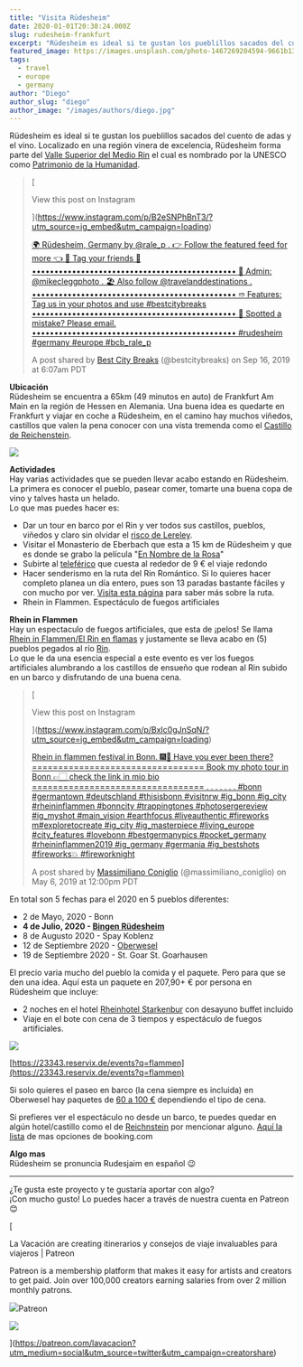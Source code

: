```yaml
---
title: "Visita Rüdesheim"
date: 2020-01-01T20:38:24.000Z
slug: rudesheim-frankfurt
excerpt: "Rüdesheim es ideal si te gustan los pueblillos sacados del cuento de adas y el vino. Localizado en una región vinera de excelencia, Rüdesheim forma parte del V..."
featured_image: https://images.unsplash.com/photo-1467269204594-9661b134dd2b?ixlib=rb-1.2.1&q=80&fm=jpg&crop=entropy&cs=tinysrgb&w=2000&fit=max&ixid=eyJhcHBfaWQiOjExNzczfQ
tags:
  - travel
  - europe
  - germany
author: "Diego"
author_slug: "diego"
author_image: "/images/authors/diego.jpg"
---
```


Rüdesheim es ideal si te gustan los pueblillos sacados del cuento de adas y el vino. Localizado en una región vinera de excelencia, Rüdesheim forma parte del [Valle Superior del Medio Rin](https://es.wikipedia.org/wiki/Valle_Superior_del_Medio_Rin) el cual es nombrado por la UNESCO como [Patrimonio de la Humanidad](https://es.wikipedia.org/wiki/Patrimonio_de_la_Humanidad).

> [
> 
> View this post on Instagram
> 
> ](https://www.instagram.com/p/B2eSNPhBnT3/?utm_source=ig_embed&utm_campaign=loading)
> 
> [🌍 Rüdesheim, Germany by @rale\_p . 👉 Follow the featured feed for more 👈 👥 Tag your friends 👥 •••••••••••••••••••••••••••••••••••••••••••••• 🔷 Admin: @mikecleggphoto . 🏖️ Also follow @travelanddestinations . •••••••••••••••••••••••••••••••••••••••••••••• ➱ Features: Tag us in your photos and use #bestcitybreaks •••••••••••••••••••••••••••••••••••••••••••••• 📧 Spotted a mistake? Please email. •••••••••••••••••••••••••••••••••••••••••••••• #rudesheim #germany #europe #bcb\_rale\_p](https://www.instagram.com/p/B2eSNPhBnT3/?utm_source=ig_embed&utm_campaign=loading)
> 
> A post shared by [Best City Breaks](https://www.instagram.com/bestcitybreaks/?utm_source=ig_embed&utm_campaign=loading) (@bestcitybreaks) on Sep 16, 2019 at 6:07am PDT

**Ubicación**  
Rüdesheim se encuentra a 65km (49 minutos en auto) de Frankfurt Am Main en la región de Hessen en Alemania. Una buena idea es quedarte en Frankfurt y viajar en coche a Rüdesheim, en el camino hay muchos viñedos, castillos que valen la pena conocer con una vista tremenda como el [Castillo de Reichenstein](https://www.burg-reichenstein.com/en/).

![](/lavacacion/images/Screenshot-2020-01-01-at-18.18.46.png)

**Actividades**  
Hay varias actividades que se pueden llevar acabo estando en Rüdesheim. La primera es conocer el pueblo, pasear comer, tomarte una buena copa de vino y talves hasta un helado.  
Lo que mas puedes hacer es:

*   Dar un tour en barco por el Rin y ver todos sus castillos, pueblos, viñedos y claro sin olvidar el [risco de Lereley](https://es.wikipedia.org/wiki/Lorelei).
*   Visitar el Monasterio de Eberbach que esta a 15 km de Rüdesheim y que es donde se grabo la película "[En Nombre de la Rosa](https://es.wikipedia.org/wiki/El_nombre_de_la_rosa)"
*   Subirte al [teleférico](https://www.seilbahn-ruedesheim.de/en/prices/) que cuesta al rededor de 9 € el viaje redondo
*   Hacer senderismo en la ruta del Rin Romántico. Si lo quieres hacer completo planea un día entero, pues son 13 paradas bastante fáciles y con mucho por ver. [Visita esta página](https://www.outdooractive.com/es/tours-de-senderismo/romantic-rhine/senderismo-en-romantic-rhine/1464281/) para saber más sobre la ruta.
*   Rhein in Flammen. Espectáculo de fuegos artificiales

**Rhein in Flammen**  
Hay un espectaculo de fuegos artificiales, que esta de ¡pelos! Se llama [Rhein in Flammen/El Rin en flamas](https://www.rhein-in-flammen.com/home-gb.html) y justamente se lleva acabo en (5) pueblos pegados al río [Rin](https://en.wikipedia.org/wiki/Rhine).  
Lo que le da una esencia especial a este evento es ver los fuegos artificiales alumbrando a los castillos de ensueño que rodean al Rin subido en un barco y disfrutando de una buena cena.

> [
> 
> View this post on Instagram
> 
> ](https://www.instagram.com/p/BxIc0gJnSqN/?utm_source=ig_embed&utm_campaign=loading)
> 
> [Rhein in flammen festival in Bonn. 🎆🎇 Have you ever been there? ================================= Book my photo tour in Bonn 👉🏻 check the link in mio bio ================================= . . . . . . . #bonn #germantown #deutschland #thisisbonn #visitnrw #ig\_bonn #ig\_city #rheininflammen #bonncity #trappingtones #photosergereview #ig\_myshot #main\_vision #earthfocus #liveauthentic #fireworks m#exploretocreate #ig\_city #ig\_masterpiece #living\_europe #city\_features #lovebonn #bestgermanypics #pocket\_germany #rheininflammen2019 #ig\_germany #germania #ig\_bestshots #fireworks💥 #fireworknight](https://www.instagram.com/p/BxIc0gJnSqN/?utm_source=ig_embed&utm_campaign=loading)
> 
> A post shared by [Massimiliano Coniglio](https://www.instagram.com/massimiliano_coniglio/?utm_source=ig_embed&utm_campaign=loading) (@massimiliano\_coniglio) on May 6, 2019 at 12:00pm PDT

En total son 5 fechas para el 2020 en 5 pueblos diferentes:  

*   2 de Mayo, 2020 - Bonn
*   **4 de Julio, 2020 - [Bingen Rüdesheim](https://23343.reservix.de/events?q=flammen)**
*   8 de Augusto 2020 - Spay Koblenz
*   12 de Septiembre 2020 - [Oberwesel](https://www.oberwesel.de/schiffstickets-rhein-in-flammen/)
*   19 de Septiembre 2020 - St. Goar St. Goarhausen

El precio varia mucho del pueblo la comida y el paquete. Pero para que se den una idea. Aquí esta un paquete en 207,90+ € por persona en Rüdesheim que incluye:

*   2 noches en el hotel [Rheinhotel Starkenbur](http://www.rheinhotel-starkenburger.de/indexeng.htm) con desayuno buffet incluido
*   Viaje en el bote con cena de 3 tiempos y espectáculo de fuegos artificiales.

![](/lavacacion/images/Screenshot-2020-01-01-at-20.19.42.png)

[https://23343.reservix.de/events?q=flammen](https://23343.reservix.de/events?q=flammen)

Si solo quieres el paseo en barco (la cena siempre es incluida) en Oberwesel hay paquetes de [60 a 100 €](https://www.oberwesel.de/schiffstickets-rhein-in-flammen/) dependiendo el tipo de cena.

Si prefieres ver el espectáculo no desde un barco, te puedes quedar en algún hotel/castillo como el de [Reichnstein](https://www.burg-reichenstein.com/en/) por mencionar alguno. [Aquí la lista](https://www.booking.com/hotel/de/burg-reichenstein.es.html?label=gen173nr-1FCAEoggI46AdIM1gEaDuIAQGYAQq4AQfIAQ3YAQHoAQH4AQuIAgGoAgO4AuXvs_AFwAIB;sid=512395ba13868e788d1706c8432b4594;dest_id=-1875640;dest_type=city;dist=0;group_adults=2;group_children=0;hapos=1;hpos=1;no_rooms=1;room1=A%2CA;sb_price_type=total;sr_order=popularity;srepoch=1577908230;srpvid=15178b8322f300cf;type=total;ucfs=1&#map_opened-hotel_header) de mas opciones de booking.com  
  
**Algo mas**  
Rüdesheim se pronuncia Rudesjaim en español 😉

* * *

¿Te gusta este proyecto y te gustaría aportar con algo?  
¡Con mucho gusto! Lo puedes hacer a través de nuestra cuenta en Patreon 😊

[

La Vacación are creating itinerarios y consejos de viaje invaluables para viajeros | Patreon

Patreon is a membership platform that makes it easy for artists and creators to get paid. Join over 100,000 creators earning salaries from over 2 million monthly patrons.

![](https://c5.patreon.com/external/favicon/apple-touch-icon.png?v=jw6AR4Rg74)Patreon

![](https://c10.patreonusercontent.com/3/eyJ3Ijo5NjB9/patreon-media/p/campaign/3308225/03cce792765d43b0931705ae173beefe/2.jpg?token-time=1571097600&token-hash=fpLYAo_gTw9W1SrqGUh2SP6YKCEZaUjBqdW0ftWQQjM%3D)

](https://patreon.com/lavacacion?utm_medium=social&utm_source=twitter&utm_campaign=creatorshare)